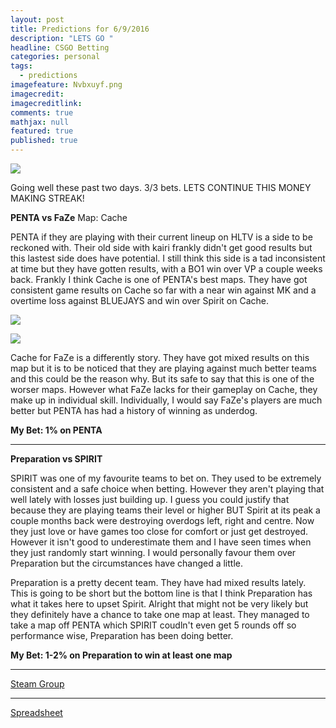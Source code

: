 ```yaml
---
layout: post
title: Predictions for 6/9/2016
description: "LETS GO "
headline: CSGO Betting
categories: personal
tags: 
  - predictions
imagefeature: Nvbxuyf.png
imagecredit: 
imagecreditlink: 
comments: true
mathjax: null
featured: true
published: true
---
```


![]({{site.baseurl}}/images/Screenshot%20(55).png)

Going well these past two days. 3/3 bets. LETS CONTINUE THIS MONEY MAKING STREAK!


**PENTA vs FaZe**
Map: Cache

PENTA if they are playing with their current lineup on HLTV is a side to be reckoned with. Their old side with kairi frankly didn't get good results but this lastest side does have potential. I still think this side is a tad inconsistent at time but they have gotten results, with a BO1 win over VP a couple weeks back.
Frankly I think Cache is one of PENTA's best maps. They have got consistent game results on Cache so far with a near win against MK and a overtime loss against BLUEJAYS and win over Spirit on Cache.

![]({{site.baseurl}}/images/Screenshot%20(56).png)

![]({{site.baseurl}}/images/Screenshot%20(57).png)

Cache for FaZe is a differently story. They have got mixed results on this map but it is to be noticed that they are playing against much better teams and this could be the reason why. But its safe to say that this is one of the worser maps.
However what FaZe lacks for their gameplay on Cache, they make up in individual skill. Individually, I would say FaZe's players are much better but PENTA has had a history of winning as underdog.

**My Bet: 1% on PENTA**

-------------------------------------------------------------------

**Preparation vs SPIRIT**

SPIRIT was one of my favourite teams to bet on. They used to be extremely consistent and a safe choice when betting. However they aren't playing that well lately with losses just building up. I guess you could justify that because they are playing teams their level or higher BUT Spirit at its peak a couple months back were destroying overdogs left, right and centre. Now they just love or have games too close for comfort or just get destroyed. However it isn't good to underestimate them and I have seen times when they just randomly start winning. I would personally favour them over Preparation but the circumstances have changed a little.

Preparation is a pretty decent team. They have had mixed results lately. This is going to be short but the bottom line is that I think Preparation has what it takes here to upset Spirit. Alright that might not be very likely but they definitely have a chance to take one map at least. They managed to take a map off PENTA which SPIRIT coudln't even get 5 rounds off so performance wise, Preparation has been doing better. 

**My Bet: 1-2% on Preparation to win at least one map**


-------------------------------------------------------------------
[Steam Group](http://steamcommunity.com/groups/csgobetprofits)

-------------------------------------------------------------------
[Spreadsheet](https://docs.google.com/spreadsheets/d/13MlmHE2fm4qRCgWzPbshnqwbSToKvYS2b9pk_QHxgOo/edit#gid=0)
	
